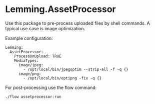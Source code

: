 Lemming.AssetProcessor
======================

Use this package to pre-process uploaded files by shell commands. A typical use case is image optimization.

Example configuration:
```
Lemming:
  AssetProcessor:
    ProcessOnUpload: TRUE
    MediaTypes:
      image/jpeg:
        - /opt/local/bin/jpegoptim --strip-all -f -q {}
      image/png:
        - /opt/local/bin/optipng -fix -q {}
```

For post-processing use the flow command:
```
./flow assetprocessor:run
```